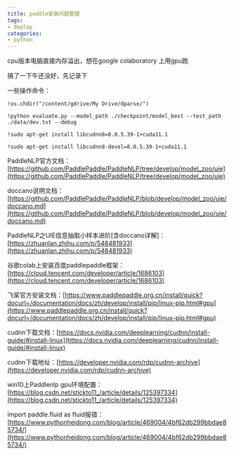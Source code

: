 ```yaml
---
title: paddle安装问题整理
tags: 
- deploy
categories:
- python
---
```


cpu版本电脑直接内存溢出，想在google colaboratory 上用gpu跑

搞了一下午还没好，先记录下

一些操作命令：



```
!os.chdir("/content/gdrive/My Drive/dparse/")

!python evaluate.py --model_path ./checkpoint/model_best --test_path ./data/dev.txt --debug

!sudo apt-get install libcudnn8=8.0.5.39-1+cuda11.1

!sudo apt-get install libcudnn8-devel=8.0.5.39-1+cuda11.1
```



PaddleNLP官方文档：[https://github.com/PaddlePaddle/PaddleNLP/tree/develop/model_zoo/uie](https://github.com/PaddlePaddle/PaddleNLP/tree/develop/model_zoo/uie)

doccano说明文档：[https://github.com/PaddlePaddle/PaddleNLP/blob/develop/model_zoo/uie/doccano.md](https://github.com/PaddlePaddle/PaddleNLP/blob/develop/model_zoo/uie/doccano.md)

PaddleNLP之UIE信息抽取小样本进阶[含doccano详解]：[https://zhuanlan.zhihu.com/p/548481933](https://zhuanlan.zhihu.com/p/548481933)



谷歌colab上安装百度paddlepaddle框架：[https://cloud.tencent.com/developer/article/1686103](https://cloud.tencent.com/developer/article/1686103)

飞桨官方安装文档：[https://www.paddlepaddle.org.cn/install/quick?docurl=/documentation/docs/zh/develop/install/pip/linux-pip.html#gpu](https://www.paddlepaddle.org.cn/install/quick?docurl=/documentation/docs/zh/develop/install/pip/linux-pip.html#gpu)

cudnn下载文档：[https://docs.nvidia.com/deeplearning/cudnn/install-guide/#install-linux](https://docs.nvidia.com/deeplearning/cudnn/install-guide/#install-linux)

cudnn下载地址：[https://developer.nvidia.com/rdp/cudnn-archive](https://developer.nvidia.com/rdp/cudnn-archive)

win10上Paddlenlp gpu环境配置：[https://blog.csdn.net/stickto11_/article/details/125397334](https://blog.csdn.net/stickto11_/article/details/125397334)



import paddle.fluid as fluid报错：[https://www.pythonheidong.com/blog/article/469004/4bf62db299bbdae85734/](https://www.pythonheidong.com/blog/article/469004/4bf62db299bbdae85734/)